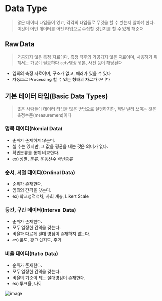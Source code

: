 # Data Type

> 많은 데이터 타입들이 있고, 각각의 타입들로 무엇을 할 수 있는지 알아야 한다.
> 이것이 어떤 데이터를 어떤 타입으로 수집할 것인지를 할 수 있게 해준다

## Raw Data
> 가공되지 않은 측정 자료이다.
> 측정 직후의 가공되지 않은 자료이며, 사용하기 위해서는 가공이 필요하다
> cctv영상 원본, 사진 등이 해당된다

- 임의의 측정 자료이며, 구조가 없고, 에러가 있을 수 있다
- 자동으로 Processing 할 수 있는 형태의 자료가 아니다

## 기본 데이터 타입(Basic Data Types)
> 많은 사람들이 데이터 타입을 많은 방법으로 설명하지만,
> 제일 널리 쓰이는 것은 측정수준(measurement)이다

### 명목 데이터(Nomial Data)
- 순위가 존재하지 않는다.
- 셀 수는 있지만, 그 값을 평균을 내는 것은 의미가 없다.
- 확인분류를 통해 비교한다.
- ex) 성별, 분류, 운동선수 배번종류

### 순서, 서열 데이터(Ordinal Data)
- 순위가 존재한다.
- 임의의 간격을 갖는다.
- ex) 학교성적석차, 사회 계층, Likert Scale

### 등간, 구간 데이터(Interval Data)
- 순위가 존재한다.
- 모두 일정한 간격을 갖는다.
- 비율과 다르게 절대 영점이 존재하지 않는다.
- ex) 온도, 광고 인지도, 주가

### 비율 데이터(Ratio Data)
- 순위가 존재한다.
- 모두 일정한 간격을 갖는다.
- 비율의 기준이 되는 절대영점이 존재한다.
- ex) 투표율, 나이
    
 
![image](https://user-images.githubusercontent.com/80378041/158386058-ed389395-a10e-443e-943d-4300e124a2fe.png)
